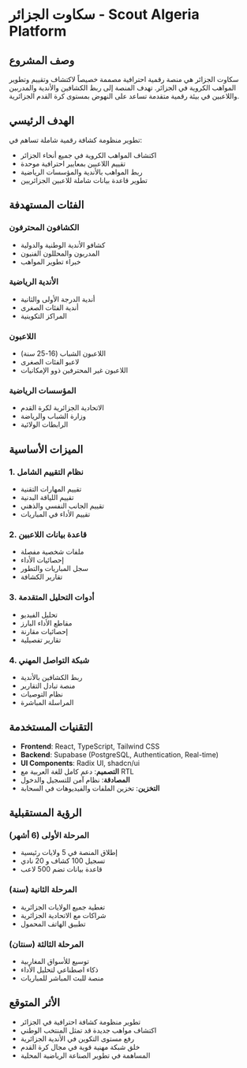
# سكاوت الجزائر - Scout Algeria Platform

## وصف المشروع

سكاوت الجزائر هي منصة رقمية احترافية مصممة خصيصاً لاكتشاف وتقييم وتطوير المواهب الكروية في الجزائر. تهدف المنصة إلى ربط الكشافين والأندية والمدربين واللاعبين في بيئة رقمية متقدمة تساعد على النهوض بمستوى كرة القدم الجزائرية.

## الهدف الرئيسي

تطوير منظومة كشافة رقمية شاملة تساهم في:
- اكتشاف المواهب الكروية في جميع أنحاء الجزائر
- تقييم اللاعبين بمعايير احترافية موحدة
- ربط المواهب بالأندية والمؤسسات الرياضية
- تطوير قاعدة بيانات شاملة للاعبين الجزائريين

## الفئات المستهدفة

### الكشافون المحترفون
- كشافو الأندية الوطنية والدولية
- المدربون والمحللون الفنيون
- خبراء تطوير المواهب

### الأندية الرياضية
- أندية الدرجة الأولى والثانية
- أندية الفئات الصغرى
- المراكز التكوينية

### اللاعبون
- اللاعبون الشباب (16-25 سنة)
- لاعبو الفئات الصغرى
- اللاعبون غير المحترفين ذوو الإمكانيات

### المؤسسات الرياضية
- الاتحادية الجزائرية لكرة القدم
- وزارة الشباب والرياضة
- الرابطات الولائية

## الميزات الأساسية

### 1. نظام التقييم الشامل
- تقييم المهارات التقنية
- تقييم اللياقة البدنية
- تقييم الجانب النفسي والذهني
- تقييم الأداء في المباريات

### 2. قاعدة بيانات اللاعبين
- ملفات شخصية مفصلة
- إحصائيات الأداء
- سجل المباريات والتطور
- تقارير الكشافة

### 3. أدوات التحليل المتقدمة
- تحليل الفيديو
- مقاطع الأداء البارز
- إحصائيات مقارنة
- تقارير تفصيلية

### 4. شبكة التواصل المهني
- ربط الكشافين بالأندية
- منصة تبادل التقارير
- نظام التوصيات
- المراسلة المباشرة

## التقنيات المستخدمة

- **Frontend**: React, TypeScript, Tailwind CSS
- **Backend**: Supabase (PostgreSQL, Authentication, Real-time)
- **UI Components**: Radix UI, shadcn/ui
- **التصميم**: دعم كامل للغة العربية مع RTL
- **المصادقة**: نظام آمن للتسجيل والدخول
- **التخزين**: تخزين الملفات والفيديوهات في السحابة

## الرؤية المستقبلية

### المرحلة الأولى (6 أشهر)
- إطلاق المنصة في 5 ولايات رئيسية
- تسجيل 100 كشاف و 20 نادي
- قاعدة بيانات تضم 500 لاعب

### المرحلة الثانية (سنة)
- تغطية جميع الولايات الجزائرية
- شراكات مع الاتحادية الجزائرية
- تطبيق الهاتف المحمول

### المرحلة الثالثة (سنتان)
- توسيع للأسواق المغاربية
- ذكاء اصطناعي لتحليل الأداء
- منصة للبث المباشر للمباريات

## الأثر المتوقع

- تطوير منظومة كشافة احترافية في الجزائر
- اكتشاف مواهب جديدة قد تمثل المنتخب الوطني
- رفع مستوى التكوين في الأندية الجزائرية
- خلق شبكة مهنية قوية في مجال كرة القدم
- المساهمة في تطوير الصناعة الرياضية المحلية
